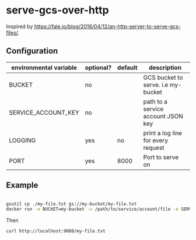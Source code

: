 # serve-gcs-over-http

Inspired by https://fale.io/blog/2018/04/12/an-http-server-to-serve-gcs-files/.

## Configuration

| environmental variable | optional? | default | description |
|-|-|-|-|
| BUCKET | no || GCS bucket to serve. i.e my-bucket |
| SERVICE_ACCOUNT_KEY | no || path to a service account JSON key |
| LOGGING | yes | no | print a log line for every request |
| PORT | yes | 8000 | Port to serve on |

## Example

```bash

gsutil cp ./my-file.txt gs://my-bucket/my-file.txt
docker run -e BUCKET=my-bucket -v /path/to/service/account/file -e SERVICE_ACCOUNT_KEY=/path/to/service/account/file -e PORT=9080 -p 9080:9080 eyalfirst/serve-gcs-over-http

```

Then

```bash
curl http://localhost:9080/my-file.txt
```

